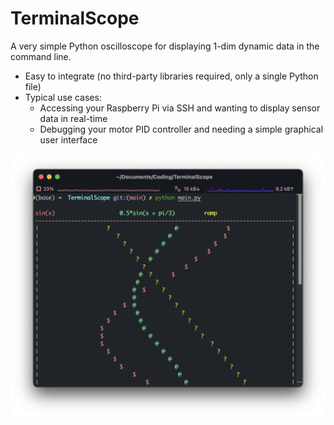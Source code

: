 # TerminalScope

A very simple Python oscilloscope for displaying 1-dim dynamic data in the command line.

- Easy to integrate (no third-party libraries required, only a single Python file)
- Typical use cases:
  - Accessing your Raspberry Pi via SSH and wanting to display sensor data in real-time
  - Debugging your motor PID controller and needing a simple graphical user interface

![screenshot](./screenshot.png)
